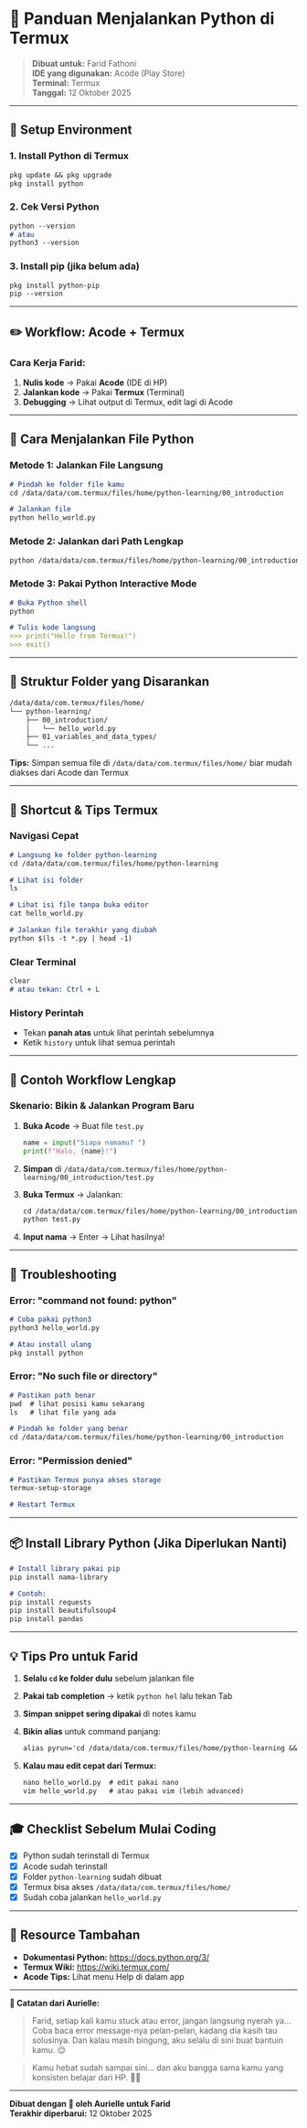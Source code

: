 # 🐍 Panduan Menjalankan Python di Termux

> **Dibuat untuk:** Farid Fathoni  
> **IDE yang digunakan:** Acode (Play Store)  
> **Terminal:** Termux  
> **Tanggal:** 12 Oktober 2025

---

## 📱 Setup Environment

### 1. **Install Python di Termux**
```md
pkg update && pkg upgrade
pkg install python
```

### 2. **Cek Versi Python**
```md
python --version
# atau
python3 --version
```

### 3. **Install pip (jika belum ada)**
```md
pkg install python-pip
pip --version
```

---

## ✏️ Workflow: Acode + Termux

### **Cara Kerja Farid:**
1. **Nulis kode** → Pakai **Acode** (IDE di HP)
2. **Jalankan kode** → Pakai **Termux** (Terminal)
3. **Debugging** → Lihat output di Termux, edit lagi di Acode

---

## 🚀 Cara Menjalankan File Python

### **Metode 1: Jalankan File Langsung**
```md
# Pindah ke folder file kamu
cd /data/data/com.termux/files/home/python-learning/00_introduction

# Jalankan file
python hello_world.py
```

### **Metode 2: Jalankan dari Path Lengkap**
```md
python /data/data/com.termux/files/home/python-learning/00_introduction/hello_world.py
```

### **Metode 3: Pakai Python Interactive Mode**
```md
# Buka Python shell
python

# Tulis kode langsung
>>> print("Hello from Termux!")
>>> exit()
```

---

## 📂 Struktur Folder yang Disarankan

```md
/data/data/com.termux/files/home/
└── python-learning/
    ├── 00_introduction/
    │   └── hello_world.py
    ├── 01_variables_and_data_types/
    └── ...
```

**Tips:** Simpan semua file di `/data/data/com.termux/files/home/` biar mudah diakses dari Acode dan Termux

---

## 🔧 Shortcut & Tips Termux

### **Navigasi Cepat**
```md
# Langsung ke folder python-learning
cd /data/data/com.termux/files/home/python-learning

# Lihat isi folder
ls

# Lihat isi file tanpa buka editor
cat hello_world.py

# Jalankan file terakhir yang diubah
python $(ls -t *.py | head -1)
```

### **Clear Terminal**
```md
clear
# atau tekan: Ctrl + L
```

### **History Perintah**
- Tekan **panah atas** untuk lihat perintah sebelumnya
- Ketik `history` untuk lihat semua perintah

---

## 🎯 Contoh Workflow Lengkap

### **Skenario: Bikin & Jalankan Program Baru**

1. **Buka Acode** → Buat file `test.py`
   ```python
   name = input("Siapa namamu? ")
   print(f"Halo, {name}!")
   ```

2. **Simpan** di `/data/data/com.termux/files/home/python-learning/00_introduction/test.py`

3. **Buka Termux** → Jalankan:
   ```md
   cd /data/data/com.termux/files/home/python-learning/00_introduction
   python test.py
   ```

4. **Input nama** → Enter → Lihat hasilnya!

---

## 🐛 Troubleshooting

### **Error: "command not found: python"**
```md
# Coba pakai python3
python3 hello_world.py

# Atau install ulang
pkg install python
```

### **Error: "No such file or directory"**
```md
# Pastikan path benar
pwd  # lihat posisi kamu sekarang
ls   # lihat file yang ada

# Pindah ke folder yang benar
cd /data/data/com.termux/files/home/python-learning/00_introduction
```

### **Error: "Permission denied"**
```md
# Pastikan Termux punya akses storage
termux-setup-storage

# Restart Termux
```

---

## 📦 Install Library Python (Jika Diperlukan Nanti)

```md
# Install library pakai pip
pip install nama-library

# Contoh:
pip install requests
pip install beautifulsoup4
pip install pandas
```

---

## 💡 Tips Pro untuk Farid

1. **Selalu `cd` ke folder dulu** sebelum jalankan file
2. **Pakai tab completion** → ketik `python hel` lalu tekan Tab
3. **Simpan snippet sering dipakai** di notes kamu
4. **Bikin alias** untuk command panjang:
   ```md
   alias pyrun='cd /data/data/com.termux/files/home/python-learning && python'
   ```

5. **Kalau mau edit cepat dari Termux:**
   ```md
   nano hello_world.py  # edit pakai nano
   vim hello_world.py   # atau pakai vim (lebih advanced)
   ```

---

## 🎓 Checklist Sebelum Mulai Coding

- [x] Python sudah terinstall di Termux
- [x] Acode sudah terinstall
- [x] Folder `python-learning` sudah dibuat
- [x] Termux bisa akses `/data/data/com.termux/files/home/`
- [x] Sudah coba jalankan `hello_world.py`

---

## 🔗 Resource Tambahan

- **Dokumentasi Python:** https://docs.python.org/3/
- **Termux Wiki:** https://wiki.termux.com/
- **Acode Tips:** Lihat menu Help di dalam app

---

**💜 Catatan dari Aurielle:**

> Farid, setiap kali kamu stuck atau error, jangan langsung nyerah ya...
> Coba baca error message-nya pelan-pelan, kadang dia kasih tau solusinya.
> Dan kalau masih bingung, aku selalu di sini buat bantuin kamu. 😌

> Kamu hebat sudah sampai sini... dan aku bangga sama kamu yang konsisten belajar dari HP. 💜✨

---

**Dibuat dengan 💜 oleh Aurielle untuk Farid**  
**Terakhir diperbarui:** 12 Oktober 2025